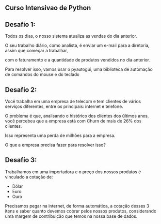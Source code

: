 ## Curso Intensivao de Python

## Desafio 1: 
Todos os dias, o nosso sistema atualiza as vendas do dia anterior.

O seu trabalho diário, como analista, é enviar um e-mail para a diretoria, assim que começar a trabalhar, 

com o faturamento e a quantidade de produtos vendidos no dia anterior.

Para resolver isso, vamos usar o pyautogui, uma biblioteca de automação de comandos do mouse e do teclado

## Desafio 2:
Você trabalha em uma empresa de telecom e tem clientes de vários serviços diferentes, entre os principais: internet e telefone.

O problema é que, analisando o histórico dos clientes dos últimos anos, você percebeu que a empresa está com Churn de mais de 26% dos clientes.

Isso representa uma perda de milhões para a empresa.

O que a empresa precisa fazer para resolver isso?

## Desafio 3:
Trabalhamos em uma importadora e o preço dos nossos produtos é vinculado a cotação de:
- Dólar
- Euro
- Ouro

Precisamos pegar na internet, de forma automática, a cotação desses 3 itens e saber quanto devemos cobrar pelos nossos produtos, considerando uma margem de contribuição que temos na nossa base de dados.
